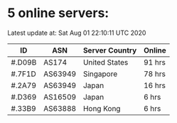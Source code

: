 # 5 online servers:

Latest update at: Sat Aug 01 22:10:11 UTC 2020

| ID | ASN | Server Country | Online |
| -- | --- | -------------- | ------ |
| #.D09B | AS174 | United States | 91 hrs |
| #.7F1D | AS63949 | Singapore | 78 hrs |
| #.2A79 | AS63949 | Japan | 16 hrs |
| #.D369 | AS16509 | Japan | 6 hrs |
| #.33B9 | AS63888 | Hong Kong | 6 hrs |

